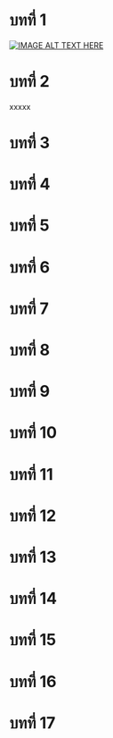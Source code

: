 # บทที่ 1


[![IMAGE ALT TEXT HERE](https://github.com/adminho/book-beginner-python/images/chapter01.png)](https://youtu.be/8X1sf5BvK0o?list=PL3-rZgmhkOFcP2hzubPEflkfFjTKWwUA-)

# บทที่ 2
xxxxx
# บทที่ 3
# บทที่ 4
# บทที่ 5
# บทที่ 6
# บทที่ 7
# บทที่ 8
# บทที่ 9
# บทที่ 10
# บทที่ 11
# บทที่ 12
# บทที่ 13
# บทที่ 14
# บทที่ 15
# บทที่ 16
# บทที่ 17


